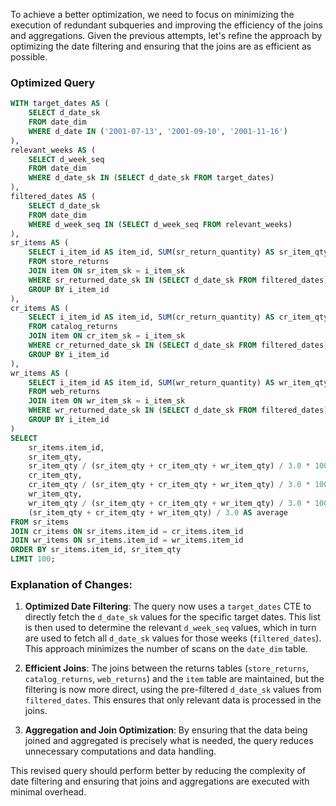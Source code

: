 To achieve a better optimization, we need to focus on minimizing the execution of redundant subqueries and improving the efficiency of the joins and aggregations. Given the previous attempts, let's refine the approach by optimizing the date filtering and ensuring that the joins are as efficient as possible.

### Optimized Query

```sql
WITH target_dates AS (
    SELECT d_date_sk
    FROM date_dim
    WHERE d_date IN ('2001-07-13', '2001-09-10', '2001-11-16')
),
relevant_weeks AS (
    SELECT d_week_seq
    FROM date_dim
    WHERE d_date_sk IN (SELECT d_date_sk FROM target_dates)
),
filtered_dates AS (
    SELECT d_date_sk
    FROM date_dim
    WHERE d_week_seq IN (SELECT d_week_seq FROM relevant_weeks)
),
sr_items AS (
    SELECT i_item_id AS item_id, SUM(sr_return_quantity) AS sr_item_qty
    FROM store_returns
    JOIN item ON sr_item_sk = i_item_sk
    WHERE sr_returned_date_sk IN (SELECT d_date_sk FROM filtered_dates)
    GROUP BY i_item_id
),
cr_items AS (
    SELECT i_item_id AS item_id, SUM(cr_return_quantity) AS cr_item_qty
    FROM catalog_returns
    JOIN item ON cr_item_sk = i_item_sk
    WHERE cr_returned_date_sk IN (SELECT d_date_sk FROM filtered_dates)
    GROUP BY i_item_id
),
wr_items AS (
    SELECT i_item_id AS item_id, SUM(wr_return_quantity) AS wr_item_qty
    FROM web_returns
    JOIN item ON wr_item_sk = i_item_sk
    WHERE wr_returned_date_sk IN (SELECT d_date_sk FROM filtered_dates)
    GROUP BY i_item_id
)
SELECT
    sr_items.item_id,
    sr_item_qty,
    sr_item_qty / (sr_item_qty + cr_item_qty + wr_item_qty) / 3.0 * 100 AS sr_dev,
    cr_item_qty,
    cr_item_qty / (sr_item_qty + cr_item_qty + wr_item_qty) / 3.0 * 100 AS cr_dev,
    wr_item_qty,
    wr_item_qty / (sr_item_qty + cr_item_qty + wr_item_qty) / 3.0 * 100 AS wr_dev,
    (sr_item_qty + cr_item_qty + wr_item_qty) / 3.0 AS average
FROM sr_items
JOIN cr_items ON sr_items.item_id = cr_items.item_id
JOIN wr_items ON sr_items.item_id = wr_items.item_id
ORDER BY sr_items.item_id, sr_item_qty
LIMIT 100;
```

### Explanation of Changes:
1. **Optimized Date Filtering**: The query now uses a `target_dates` CTE to directly fetch the `d_date_sk` values for the specific target dates. This list is then used to determine the relevant `d_week_seq` values, which in turn are used to fetch all `d_date_sk` values for those weeks (`filtered_dates`). This approach minimizes the number of scans on the `date_dim` table.

2. **Efficient Joins**: The joins between the returns tables (`store_returns`, `catalog_returns`, `web_returns`) and the `item` table are maintained, but the filtering is now more direct, using the pre-filtered `d_date_sk` values from `filtered_dates`. This ensures that only relevant data is processed in the joins.

3. **Aggregation and Join Optimization**: By ensuring that the data being joined and aggregated is precisely what is needed, the query reduces unnecessary computations and data handling.

This revised query should perform better by reducing the complexity of date filtering and ensuring that joins and aggregations are executed with minimal overhead.